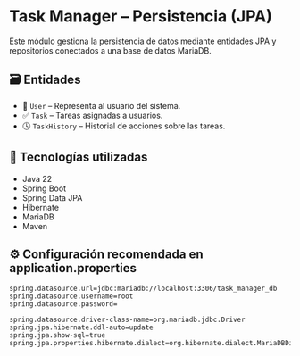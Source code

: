 # Task Manager – Persistencia (JPA)

Este módulo gestiona la persistencia de datos mediante entidades JPA y repositorios conectados a una base de datos MariaDB.

## 🗃️ Entidades

- 👤 `User` – Representa al usuario del sistema.
- ✅ `Task` – Tareas asignadas a usuarios.
- 🕓 `TaskHistory` – Historial de acciones sobre las tareas.

## 🔌 Tecnologías utilizadas

- Java 22
- Spring Boot
- Spring Data JPA
- Hibernate
- MariaDB
- Maven

## ⚙️ Configuración recomendada en application.properties 

```properties
spring.datasource.url=jdbc:mariadb://localhost:3306/task_manager_db
spring.datasource.username=root
spring.datasource.password=

spring.datasource.driver-class-name=org.mariadb.jdbc.Driver
spring.jpa.hibernate.ddl-auto=update
spring.jpa.show-sql=true
spring.jpa.properties.hibernate.dialect=org.hibernate.dialect.MariaDBDialect







